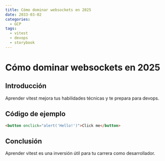 ```yaml
---
title: Cómo dominar websockets en 2025
date: 2033-03-02
categories:
  - GCP
tags:
  - vitest
  - devops
  - storybook
---
```


# Cómo dominar websockets en 2025

## Introducción

Aprender vitest mejora tus habilidades técnicas y te prepara para devops.

## Código de ejemplo

```html
<button onclick="alert('Hello!')">Click me</button>
```

## Conclusión

Aprender vitest es una inversión útil para tu carrera como desarrollador.